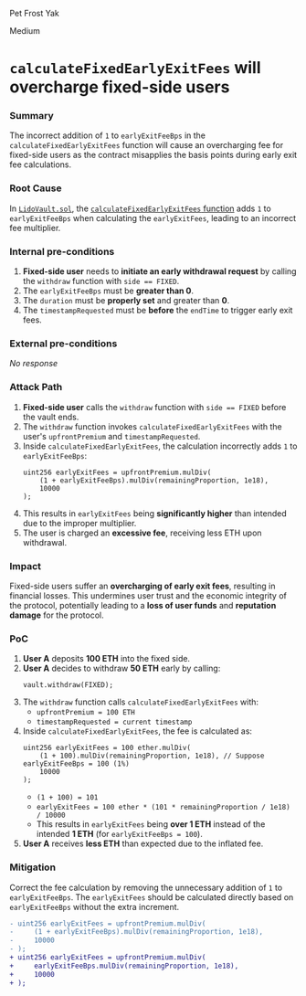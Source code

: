 Pet Frost Yak

Medium

# `calculateFixedEarlyExitFees` will overcharge fixed-side users

### Summary

The incorrect addition of `1` to `earlyExitFeeBps` in the `calculateFixedEarlyExitFees` function will cause an overcharging fee for fixed-side users as the contract misapplies the basis points during early exit fee calculations.


### Root Cause

In [`LidoVault.sol`](https://github.com/saffron-finance/lido-fiv/blob/7246b6651c8affffe17faa4d2984975102a65d81/contracts/LidoVault.sol), the [`calculateFixedEarlyExitFees` function](https://github.com/sherlock-audit/2024-08-saffron-finance/blob/main/lido-fiv/contracts/LidoVault.sol#L982-L998) adds `1` to `earlyExitFeeBps` when calculating the `earlyExitFees`, leading to an incorrect fee multiplier.


### Internal pre-conditions

1. **Fixed-side user** needs to **initiate an early withdrawal request** by calling the `withdraw` function with `side == FIXED`.
2. The `earlyExitFeeBps` must be **greater than 0**.
3. The `duration` must be **properly set** and greater than **0**.
4. The `timestampRequested` must be **before** the `endTime` to trigger early exit fees.

### External pre-conditions

_No response_

### Attack Path

1. **Fixed-side user** calls the `withdraw` function with `side == FIXED` before the vault ends.
2. The `withdraw` function invokes `calculateFixedEarlyExitFees` with the user's `upfrontPremium` and `timestampRequested`.
3. Inside `calculateFixedEarlyExitFees`, the calculation incorrectly adds `1` to `earlyExitFeeBps`:
    ```solidity
    uint256 earlyExitFees = upfrontPremium.mulDiv(
        (1 + earlyExitFeeBps).mulDiv(remainingProportion, 1e18),
        10000
    );
    ```
4. This results in `earlyExitFees` being **significantly higher** than intended due to the improper multiplier.
5. The user is charged an **excessive fee**, receiving less ETH upon withdrawal.


### Impact

Fixed-side users suffer an **overcharging of early exit fees**, resulting in financial losses. This undermines user trust and the economic integrity of the protocol, potentially leading to a **loss of user funds** and **reputation damage** for the protocol.

### PoC

1. **User A** deposits **100 ETH** into the fixed side.
2. **User A** decides to withdraw **50 ETH** early by calling:
    ```solidity
    vault.withdraw(FIXED);
    ```
3. The `withdraw` function calls `calculateFixedEarlyExitFees` with:
    - `upfrontPremium = 100 ETH`
    - `timestampRequested = current timestamp`
4. Inside `calculateFixedEarlyExitFees`, the fee is calculated as:
    ```solidity
    uint256 earlyExitFees = 100 ether.mulDiv(
        (1 + 100).mulDiv(remainingProportion, 1e18), // Suppose earlyExitFeeBps = 100 (1%)
        10000
    );
    ```
    - `(1 + 100) = 101`
    - `earlyExitFees = 100 ether * (101 * remainingProportion / 1e18) / 10000`
    - This results in `earlyExitFees` being **over 1 ETH** instead of the intended **1 ETH** (for `earlyExitFeeBps = 100`).
5. **User A** receives **less ETH** than expected due to the inflated fee.


### Mitigation

Correct the fee calculation by removing the unnecessary addition of `1` to `earlyExitFeeBps`. The `earlyExitFees` should be calculated directly based on `earlyExitFeeBps` without the extra increment.

```diff
- uint256 earlyExitFees = upfrontPremium.mulDiv(
-     (1 + earlyExitFeeBps).mulDiv(remainingProportion, 1e18),
-     10000
- );
+ uint256 earlyExitFees = upfrontPremium.mulDiv(
+     earlyExitFeeBps.mulDiv(remainingProportion, 1e18),
+     10000
+ );
```